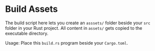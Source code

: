 Build Assets
============

The build script here lets you create an `asssets/` folder beside your `src` folder in your Rust project. All content in `assets/` gets copied to the executable directory.

Usage: Place this `build.rs` program beside your `Cargo.toml`.